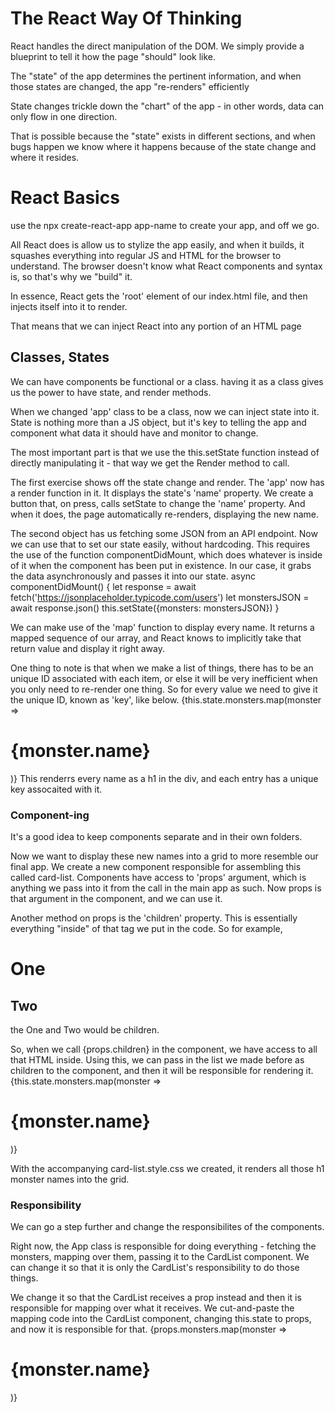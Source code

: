  # The React Way Of Thinking
 React handles the direct manipulation of the DOM. We simply provide a blueprint to tell it how the page "should" look like.

 The "state" of the app determines the pertinent information, and when those states are changed, the app "re-renders" efficiently

 State changes trickle down the "chart" of the app - in other words, data can only flow in one direction.

 That is possible because the "state" exists in different sections, and when bugs happen we know where it happens because of the state   change and where it resides. 

 # React Basics
 use the npx create-react-app app-name to create your app, and off we go.

 All React does is allow us to stylize the app easily, and when it builds, it squashes everything into regular JS and HTML for the browser to understand. The browser doesn't know what React components and syntax is, so that's why we "build" it.

 In essence, React gets the 'root' element of our index.html file, and then injects itself into it to render.

 That means that we can inject React into any portion of an HTML page


## Classes, States
 We can have components be functional or a class. having it as a class gives us the power to have state, and render methods.
 
 When we changed 'app' class to be a class, now we can inject state into it. State is nothing more than a JS object, but it's key to telling the app and component what data it should have and monitor to change.

 The most important part is that we use the this.setState function instead of directly manipulating it - that way we get the Render method to call.

 The first exercise shows off the state change and render. The 'app' now has a render function in it. It displays the state's 'name' property. We create a button that, on press, calls setState to change the 'name' property. And when it does, the page automatically re-renders, displaying the new name.

 The second object has us fetching some JSON from an API endpoint. Now we can use that to set our state easily, without hardcoding. This requires the use of the function componentDidMount, which does whatever is inside of it when the component has been put in existence. In our case, it grabs the data asynchronously and passes it into our state. 
   async componentDidMount() {
    let response  = await fetch('https://jsonplaceholder.typicode.com/users')
    let monstersJSON = await response.json()
    this.setState({monsters: monstersJSON})
  }

 We can make use of the 'map' function to display every name. It returns a mapped sequence of our array, and React knows to implicitly take that return value and display it right away. 
 
 One thing to note is that when we make a list of things, there has to be an unique ID associated with each item, or else it will be very inefficient when you only need to re-render one thing. So for every value we need to give it the unique ID, known as 'key', like below.
    {this.state.monsters.map(monster => <h1 key={monster.id}>{monster.name}</h1>)}
 This renderrs every name as a h1 in the div, and each entry has a unique key assocaited with it. 

 ### Component-ing
 It's a good idea to keep components separate and in their own folders.

 Now we want to display these new names into a grid to more resemble our final app. We create a new component responsible for assembling this called card-list. Components have access to 'props' argument, which is anything we pass into it from the call in the main app
    <CardList name="name"> </CardList>
 as such. Now props is that argument in the component, and we can use it.

 Another method on props is the 'children' property. This is essentially everything "inside" of that tag we put in the code. So for example,
    <CardList>
        <h1> One </h1>
        <h2> Two </h1>
    </CardList>
 the One and Two would be children.

 So, when we call {props.children} in the component, we have access to all that HTML inside. Using this, we can pass in the list we made before as children to the component, and then it will be responsible for rendering it.
    <CardList>
        {this.state.monsters.map(monster => <h1 key={monster.id}>{monster.name}</h1>)}
    </CardList>
 
With the accompanying card-list.style.css we created, it renders all those h1 monster names into the grid.

### Responsibility
We can go a step further and change the responsibilites of the components.

Right now, the App class is responsible for doing everything - fetching the monsters, mapping over them, passing it to the CardList component. We can change it so that it is only the CardList's responsibility to do those things.

We change it so that the CardList receives a prop instead and then it is responsible for mapping over what it receives. 
    <CardList monsters={this.state.monsters}>
We cut-and-paste the mapping code into the CardList component, changing this.state to props, and now it is responsible for that.
    {props.monsters.map(monster => <h1 key={monster.id}>{monster.name}</h1>)}